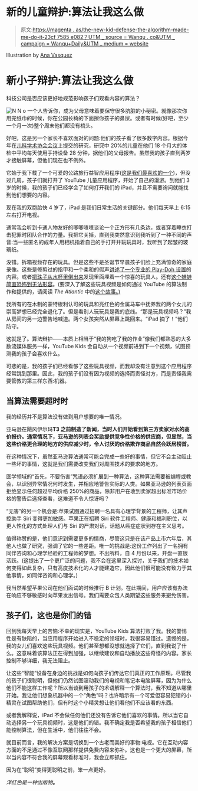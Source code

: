 # 新的儿童辩护:算法让我这么做

> 原文:[https://magenta . as/the-new-kid-defense-the-algorithm-made-me-do-it-23cf 7585 e082？UTM _ source = Wanqu . co&UTM _ campaign = Wanqu+Daily&UTM _ medium = website](https://magenta.as/the-new-kid-defense-the-algorithm-made-me-do-it-23cf7585e082?utm_source=wanqu.co&utm_campaign=Wanqu+Daily&utm_medium=website)



Illustration by [Ana Vasquez](http://avasquezco.tumblr.com/)



# **新小子辩护:算法让我这么做**

科技公司是否应该更好地规范影响孩子们观看内容的算法？



![N](../Images/aac75480b5faaceba90f4f39331c948d.png)  N   o 一个人告诉你，成为父母意味着要保守很多肮脏的小秘密。就像那次你用完纸巾的时候，你在公园长椅的下面擦你孩子的鼻屎。或者有时候(好吧，至少一个月一次)整个周末他们都没有梳头。

好吧，这是另一个家长不喜欢面对的问题:他们的孩子看了很多数字内容。根据今年在[儿科学术协会会议](https://www.eurekalert.org/pub_releases/2017-05/aaop-hst042617.php)上提交的研究，研究中 20%的儿童在他们 18 个月大的体检中平均每天使用手持设备 28 分钟，据他们的父母报告。虽然我的孩子直到两岁才接触屏幕，但他们现在也不例外。

它始于我下载了一个可爱的公路旅行益智应用程序([这是我们最喜欢的一个](https://www.commonsensemedia.org/app-reviews/tozzle-toddlers-favorite-puzzle))，但没过几周，孩子们就打开了 YouTube 儿童应用程序，开始了自己的漫游。到他们 3 岁的时候，我的孩子们已经学会了如何打开我们的 iPad，并且不需要询问就能找到他们想要的内容。

现在我的双胞胎快 4 岁了，iPad 是我们日常生活的关键部分。他们每天早上 6:15 左右打开电视。

通常我会听到卡通人物友好的唧唧喳喳谈论一个正方形有几条边，或者穿着睡衣打击犯罪时团队合作的力量。我把它关掉，直到我突然意识到我听到了一种不同的声音:当一些匿名的成年人用相机指着自己的手打开并玩玩具时，我听到了起皱的玻璃纸。

没错。拆箱视频存在的玩具。但是这些不是圣诞节早晨孩子们脸上充满惊奇的家庭录像。这些是修剪过的指甲和一个柔和的假声[讲述了一个专业的 Play-Doh 设置](https://www.youtube.com/watch?v=9JMiR1SyY4E&t=72s)的内容。或者[把珠子从水杯里倒出来](https://www.youtube.com/watch?v=DIXgO8MIvno)发现里面埋着一个惊喜的玩具人。还有[这个娃娃简直恐怖到无法形容](https://www.youtube.com/watch?v=CaCK-BfqYdQ&t=260s)。(要深入了解这些玩具视频是如何通过 YouTube 的算法制作和提供的，请阅读 *The Atlantic* 中的[这个故事。)](https://www.theatlantic.com/technology/archive/2017/07/what-youtube-reveals-about-the-toddler-mind/534765/)

我所有的在木制的蒙特梭利认可的玩具和亮红色的金属马车中抚养我的两个女儿的崇高梦想已经完全退化了。但是看别人玩玩具是我的底线。“那是玩具视频吗？”我从房间的另一边警告地喊道。两个女孩突然从屏幕上跳回来。“iPad 摘了！”他们防守。

这就是了。算法辩护——本质上相当于“我的狗吃了我的作业”像我们都熟悉的大多数流媒体服务一样，YouTube Kids 会自动从一个视频前进到下一个视频，试图预测我的孩子会喜欢什么。

可悲的是，我的孩子们已经看够了这些玩具视频，而我却没有注意到这个应用程序经常跳到那里。因此，我的孩子们没有因为视频的选择而责怪对方，而是责怪我需要管教的第三样东西:机器。

## **当算法需要超时时**

我的经历并不是算法没有做到用户想要的唯一情况。

亚马逊在飓风伊尔玛**T3 之前制造了新闻，当时人们开始看到第三方卖家对水的高价报价。通常情况下，亚马逊的列表会奖励提供竞争性价格的供应商，但显然，当这些价格更合理的地方的供应减少时，令人讨厌的价格欺诈商品自然会跃居榜首。**

在这种情况下，虽然亚马逊算法通常可能会完成一些好的事情，但它不会主动阻止一些坏的事情，这就是我们需要改变我们对周围技术的要求的地方。

医学领域的“首先，不要伤害”咒语必须扩展到一种算法，这种算法需要被编程或教会，以识别异常情况何时发生，并相应地警告实际的人类。如果亚马逊的列表页面拒绝显示任何超过平均价格 250%的商品，除非用户在收到卖家超出标准市场价格的警告后选择查看，这难道不令人惊讶吗？

“无害”的另一个机会是:苹果试图通过招聘一名具有心理学背景的工程师，让其声控助手 Siri 变得更加敏感。苹果正在招聘 Siri 软件工程师、健康和福利职位，以更人性化的方式处理人们与 Siri 的严肃对话，话题从癌症症状到存在主义思考。



值得称赞的是，他们意识到需要更多的情商，尽管这只是在该产品上市六年后，其他人也做了研究，强调了它的一些差距。唯一的挑战是:这份工作列出了一名拥有同伴咨询和心理学经验的工程师的梦想。不出所料，自 4 月份以来，开盘一直很活跃。(这提出了一个更广泛的问题，我不会在这里深入探讨，关于我们的技术如何变得如此复杂，只有高度技术化的人才能建造它，因此他们很可能没有致力于其他事情，如同伴咨询和心理学。)

我当然希望苹果公司在他们面试的时候推行 B 计划。在此期间，用户应该有办法在响应不够敏感时向苹果发出信号。我们需要众包人类期望这些服务来避免伤害。

## **孩子们，这也是你们的错**

回到我每天早上的苦恼:不幸的现实是，YouTube Kids 算法打败了我。我的警惕性是有缺陷的，当应用程序开始进入不稳定的领域时，我很容易错过。遗憾的是，我的女儿们喜欢这些玩具视频。他们甚至想都没想就选择了它们，直到我说了什么。这意味着该算法正在得到加强，以继续建议和自动播放这些奇怪的内容。家长控制不够详细，我无法阻止。

让这些“智能”设备在身边的挑战是如何向孩子们传达它们真正的工作原理。尽管我的孩子们很聪明，但他们仍然试图滚动我们的电视和笔记本电脑屏幕，因为为什么他们不能这样工作呢？所以当谈到用孩子的术语解释一个算法时，我不知道从哪里开始。我让他们想象机器中的一个“角色”吗？也许暗示有一个可爱但容易犯错的小精灵在试图帮助他们，但有时这个小精灵想让他们看他们不应该看的东西。

或者我解释说，iPad 不会做任何他们还没有告诉它他们喜欢的事情。所以当它自动选择另一个玩具视频时，这是他们的错。我不确定我是否希望我的孩子相信他们能控制算法，但在生活中，他们往往不会。

就目前而言，我的解决方案是切换到一个古老而美好的事物:电视。它在互动内容方面的不足通过不像互联网那样提供免费内容来弥补。这也是一个更大的屏幕，所以当内容不符合我的屏幕观看标准时，我会立即抓住。

因为在“聪明”变得更聪明之前，笨一点更好。



*洋红色是一种出版物*[](http://www.hugeinc.com/)**。**





